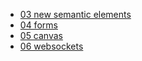 
- [03 new semantic elements](03-new-semantic-tags)
- [04 forms](04-form-enhancements.md)
- [05 canvas](05-canvas.md)
- [06 websockets](06-websockets.md)
